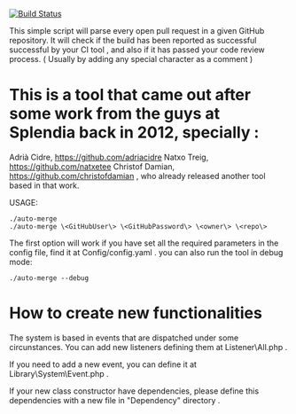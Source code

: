 [![Build Status](https://travis-ci.org/fpalomo/auto-pull-request-merger.png)](https://travis-ci.org/fpalomo/auto-pull-request-merger)

This simple script will parse every open pull request in a given GitHub repository. It will check if the build has been reported as successful
successful by your CI tool , and also if it has passed your code review process. ( Usually by adding any special character as a comment )


This is a tool that came out after some work from the guys at Splendia back in 2012, specially :
=====
Adrià Cidre, https://github.com/adriacidre
Natxo Treig, https://github.com/natxetee
Christof Damian, https://github.com/christofdamian , who already released another tool based in that work.


USAGE:

    ./auto-merge 
    ./auto-merge \<GitHubUser\> \<GitHubPassword\> \<owner\> \<repo\>

  The first option will work if you have set all the required parameters in the config file, find it at Config/config.yaml .
  you can also run the tool in debug mode:

    ./auto-merge --debug


How to create new functionalities
=====

The system is based in events that are dispatched under some circunstances. You can add new listeners defining them at Listener\All.php .

If you need to add a new event, you can define it at Library\System\Event.php .

If your new class constructor have dependencies, please define this dependencies with a new file in "Dependency" directory . 
